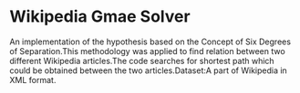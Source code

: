 # Wikipedia Gmae Solver
An implementation of the hypothesis based on the Concept of Six Degrees of Separation.This methodology was applied to find relation between two different Wikipedia articles.The code searches for shortest path which could be obtained between the two articles.Dataset:A part of Wikipedia in XML format.
